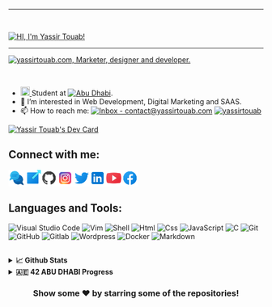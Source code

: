 ***
</br>

[![HI, I'm Yassir Touab!](https://pimp-my-readme.webapp.io/pimp-my-readme/sliding-text?emojis=1f44b_1f5a5-fe0f&text=HI%252C%2520I%27m%2520Yassir%2520Touab%21)](https://yassirtouab.com)
***
[![yassirtouab.com, Marketer, designer and developer.](https://pimp-my-readme.webapp.io/pimp-my-readme/wavy-banner?subtitle=Marketer%2C%20designer%20and%20developer.&title=yassirtouab.com)](https://yassirtouab.com)

<br/>

- <a href="https://www.42network.org/"><img height="18" width="18" src="https://cdn.jsdelivr.net/npm/simple-icons@v6/icons/42.svg" /> </a> Student at [![Abu Dhabi](https://img.shields.io/badge/Abu_Dhabi-7100FE?logo=42&logoColor=FF5E4E)](https://42abudhabi.ae).
- 👀 I’m interested in Web Development, Digital Marketing and SAAS.
- 📫 How to reach me: [![Inbox - contact@yassirtouab.com](https://img.shields.io/static/v1?label=Inbox&message=contact%40yassirtouab.com&color=%232FB9E6&logo=mail.ru&logoColor=white)](mailto:contact@yassirtouab.com) [![yassirtouab](https://img.shields.io/static/v1?label=&message=yassirtouab&color=%23E4405F&logo=instagram&logoColor=white)](https://instagram.com/yassirtouab)

<a align="center" href="https://app.daily.dev/yassirtouab"><img src="https://api.daily.dev/devcards/84acf64683f541b197040ba3ab08abff.png?r=zqz" width="300" alt="Yassir Touab's Dev Card"/></a>

## Connect with me:

<a href="mailto:contact@yassirtouab.com" target="_blank">
  <img align="left" alt="yassirtouab.com" height="32" width="32px" src="https://github.com/yassirtouab/yassirtouab/blob/main/README/Icons/communication.png?raw=true" />
</a>

<a href="https://yassirtouab.com" target="_blank">
  <img align="left" alt="yassirtouab.com" height="32" width="32px" src="https://github.com/yassirtouab/yassirtouab/blob/main/README/Icons/website.png?raw=true" />
</a>

<a href="https://github.com/yassirtouab" target="_blank">
  <img align="left" alt="github" height="32" width="32" src="https://github.com/yassirtouab/yassirtouab/blob/main/README/Icons/github.png?raw=true" />
</a>

<a href="https://instagram.com/yassirtouab" target="_blank">
  <img align="left" alt="instagram" height="32" width="32" src="https://github.com/yassirtouab/yassirtouab/blob/main/README/Icons/instagram.png?raw=true" />
</a>

<a href="https://twitter.com/touabyassir" target="_blank">
  <img align="left" alt="twitter" height="32" width="32" src="https://github.com/yassirtouab/yassirtouab/blob/main/README/Icons/twitter.png?raw=true" />
</a>

<a href="https://linkedin.com/in/yassirtouab" target="_blank">
  <img align="left" alt="linkedin" height="32" width="32" src="https://github.com/yassirtouab/yassirtouab/blob/main/README/Icons/linkedin.png?raw=true" />
</a>

<a href="https://youtube.com/yassirtouab" target="_blank">
  <img align="left" alt="youtube" height="32" width="32" src="https://github.com/yassirtouab/yassirtouab/blob/main/README/Icons/youtube.png?raw=true" />
</a>

<a href="https://facebook.com/yassirtouab" target="_blank">
  <img align="left" alt="facebook" height="32" width="32" src="https://github.com/yassirtouab/yassirtouab/blob/main/README/Icons/facebook.png?raw=true" />
</a>

<br/>
<br/>

## Languages and Tools: 

<img alt="Visual Studio Code" src="https://img.shields.io/badge/Visual_Studio_Code-0078D4?style=for-the-badge&logo=visual%20studio%20code&logoColor=white"/> <img alt="Vim" src="https://img.shields.io/badge/VIM-%2311AB00.svg?&style=for-the-badge&logo=vim&logoColor=white"/> <img alt="Shell" src="https://img.shields.io/badge/Shell_Script-121011?style=for-the-badge&logo=gnu-bash&logoColor=white"/> <img alt="Html" src="https://img.shields.io/badge/HTML5-E34F26?style=for-the-badge&logo=html5&logoColor=white"/> <img alt="Css" src="https://img.shields.io/badge/CSS3-1572B6?style=for-the-badge&logo=css3&logoColor=white"/> <img alt="JavaScript" src="https://img.shields.io/badge/JavaScript-323330?style=for-the-badge&logo=javascript&logoColor=F7DF1E"/> <img alt="C" src="https://img.shields.io/badge/C-00599C?style=for-the-badge&logo=c&logoColor=white"/> <img alt="Git" src="https://img.shields.io/badge/GIT-E44C30?style=for-the-badge&logo=git&logoColor=white"/> <img alt="GitHub" src="https://img.shields.io/badge/GitHub-100000?style=for-the-badge&logo=github&logoColor=white"/> <img alt="Gitlab" src="https://img.shields.io/badge/GitLab-330F63?style=for-the-badge&logo=gitlab&logoColor=white"/> <img alt="Wordpress" src="https://img.shields.io/badge/Wordpress-21759B?style=for-the-badge&logo=wordpress&logoColor=white"/> <img alt="Docker" src="https://img.shields.io/badge/Docker-2CA5E0?style=for-the-badge&logo=docker&logoColor=white"/> <img alt="Markdown" src="https://img.shields.io/badge/Markdown-000000?style=for-the-badge&logo=markdown&logoColor=white"/>

##

<details>
<summary><b>📈 Github Stats</b></summary>
 <br/>
<a href="https://github.com/yassirtouab">
  <img align="center" src="https://github-readme-stats.vercel.app/api/top-langs/?username=yassirtouab&theme=onedark" />
</a>
<a href="https://github.com/yassirtouab">
 <img align="center" src="https://github-readme-stats.vercel.app/api?username=yassirtouab&show_icons=true&theme=onedark&line_height=33" alt="Yassir's github stats"/>
</a>
</details>

<details>	
  <br />
  <summary><b>🇦🇪 42 ABU DHABI Progress</b></summary>
 
<h1>42 Piscine</h1>
  
  [![ytouab's 42 stats](https://badge42.vercel.app/api/v2/cl18busdt000609l29mvyqim9/stats?cursusId=9&coalitionId=187)](https://github.com/yassirouab)

 <h1>42 Cursus</h1>

  [![ytouab's 42 stats](https://badge42.vercel.app/api/v2/stats/cl18busdt000609l29mvyqim9?cursusId=21)](https://github.com/yassirtouab)



## 42 Projects done so far:

Project | Description | Intra
------- | ----------- | -----
[Libft](https://github.com/yassirtouab/libft) | The aim of this project is to code a C library usual functions. | [![ytouab's 42 Libft Score](https://badge42.vercel.app/api/v2/cl18busdt000609l29mvyqim9/project/2444227)](https://github.com/yassirtouab)
[Born2beroot](https://github.com/yassirtouab/born2beroot)| This project aims to introduce you to the wonderful world of virtualization. | [![ytouab's 42 Born2beroot Score](https://badge42.vercel.app/api/v2/cl18busdt000609l29mvyqim9/project/2444295)](https://github.com/yassirtouab)
[get_next_line](https://github.com/yassirtouab/get_next_line)| The aim of this project is to code a function that returns a line ending with a newline, read from a file descriptor. | [![ytouab's 42 get_next_line Score](https://badge42.vercel.app/api/v2/cl18busdt000609l29mvyqim9/project/2444294)](https://github.com/yassirtouab)
[ft_printf](https://github.com/yassrtouab/ft_printf)|The aim of this project is to recode Printf. | [![ytouab's 42 ft_printf Score](https://badge42.vercel.app/api/v2/cl18busdt000609l29mvyqim9/project/2444292)](https://github.com/yassirtouab)
[minitalk](https://github.com/yassirtouab/minitalk)| The purpose of this project is to code a small data exchange program using UNIX signals. | [![ytouab's 42 minitalk Score](https://badge42.vercel.app/api/v2/cl18busdt000609l29mvyqim9/project/2444296)](https://github.com/yassirtouab)
[Exam Rank 02](https://github.com/yassirtouab/exam-rank-02)| Exam Rank 02 | [![ytouab's 42 Exam Rank 02 Score](https://badge42.vercel.app/api/v2/cl18busdt000609l29mvyqim9/project/2524513)](https://github.com/yassirtouab)
[push_swap](https://github.com/yassirtouab/push_swap)| This project involves sorting data on a stack, with a limited set of instructions, and the smallest number of moves. To make this happen, you will have to manipulate various sorting algorithms and choose the most appropriate solution(s) for optimized data sorting. | [![ytouab's 42 push_swap Score](https://badge42.vercel.app/api/v2/cl18busdt000609l29mvyqim9/project/2444297)](https://github.com/yassirtouab)
[so_long](https://github.com/yassirtouab/so_long)| This project is a small 2D game with minilibx. | [![ytouab's 42 so_long Score](https://badge42.vercel.app/api/v2/cl18busdt000609l29mvyqim9/project/2444301)](https://github.com/yassirtouab) 
[Exam Rank 03](https://github.com/yassirtouab/exam-rank-03)| Exam Rank 03 | [![ytouab's 42 Exam Rank 03 Score](https://badge42.vercel.app/api/v2/cl18busdt000609l29mvyqim9/project/2554426)](https://github.com/yassirtouab)
[Philosophers](https://github.com/yassirtouab/42-Philosophers)| In this project, you will learn the basics of threading a process. You will see how to create threads and you will discover mutexes. | [![ytouab's 42 Philosophers Score](https://badge42.vercel.app/api/v2/cl18busdt000609l29mvyqim9/project/2554423)](https://github.com/yassirtouab)
[minishell](https://github.com/yassirtouab/42-minishell)| The objective of this project is for you to create a simple shell.| [![ytouab's 42 minishell Score](https://badge42.vercel.app/api/v2/cl18busdt000609l29mvyqim9/project/2554424)](https://github.com/yassirtouab)


 </details>

<!-- ![visitors](https://visitor-badge.glitch.me/badge?page_id=yassirtouab&left_color=gray&right_color=blue) -->

<div align="center">

### Show some ❤️ by starring some of the repositories!

</div>
